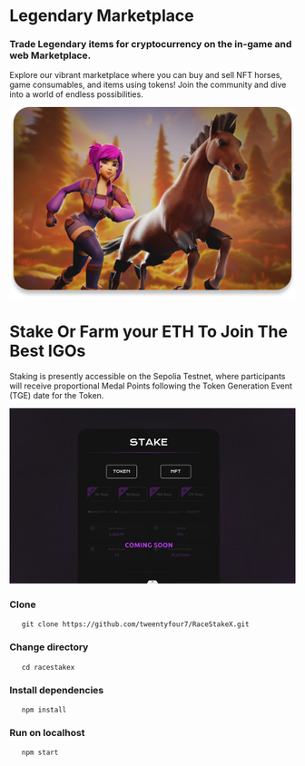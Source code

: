 
# Legendary Marketplace

### Trade Legendary items for cryptocurrency on the in-game and web Marketplace.

Explore our vibrant marketplace where you can buy and sell NFT horses, game consumables, and items using tokens! Join the community and dive into a world of endless possibilities.

![alt text](public/fotor.jpg)

# Stake Or Farm your ETH To Join The Best IGOs

Staking is presently accessible on the Sepolia Testnet, where participants will receive proportional Medal Points following the Token Generation Event (TGE) date for the Token.

![alt text](public/stake.jpg)

### Clone

```
   git clone https://github.com/tweentyfour7/RaceStakeX.git
```
### Change directory

```
   cd racestakex
```

### Install dependencies

```
   npm install
```

### Run on localhost

```
   npm start
```
